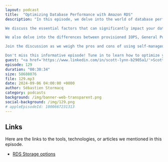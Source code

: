 ```yaml
---
layout: podcast
title:  "Optimizing Database Performance with Amazon RDS"
description: "In this episode, we delve into the world of database performance optimization with Scott Lynn, product manager for Amazon RDS.

We discuss the essential factors that can significantly impact your database performance, ensuring your applications run smoothly and efficiently. We explore effective strategies for scaling your relational databases to meet growing demands and maintain optimal performance.

We also delve into the differences between provisioned IOPS, General Purpose SSD, and magnetic drives, helping you determine the best storage option for your specific workload. Discover why io2 Block Express storage is the ideal choice for demanding databases that require high performance and low latency.

Join the discussion as we weigh the pros and cons of using self-managed databases on EC2 versus fully managed databases on RDS.

Don't miss this informative episode! Tune in to learn how to optimize your database performance and achieve maximum efficiency with Amazon RDS."
guest: "<a href='https://www.linkedin.com/in/scott-lynn-b2905a1/'>Scott Lynn</a>, Product Manager, Amazon RDS "
episode: 129
duration: "00:30:34" 
size: 58688076
file: 129.mp3	
date: 2024-09-06 04:00:00 +0000
author: Sébastien Stormacq
category: podcasts
background: /img/banner-web-transparent.png
social-background: /img/129.png
# appleEpisodeId: 1000667231313 
---
```


## Links

Here are the links to the tools, technologies, or articles we mentioned in this episode.

- [RDS Storage options](https://docs.aws.amazon.com/AmazonRDS/latest/UserGuide/CHAP_Storage.html)